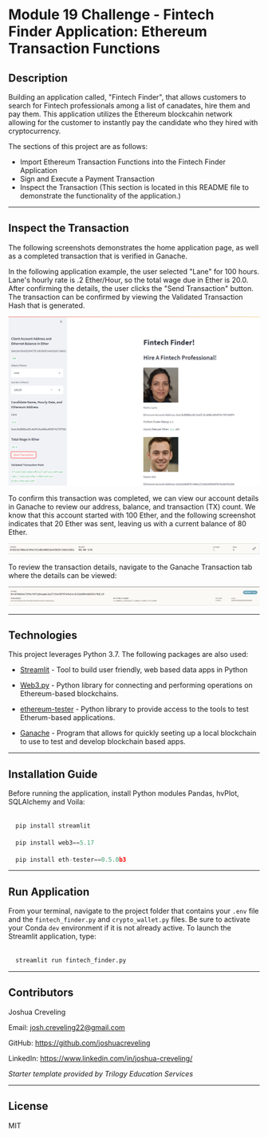 # Module 19 Challenge - Fintech Finder Application: Ethereum Transaction Functions

## Description

Building an application called, "Fintech Finder", that allows customers to search for Fintech professionals among a list of canadates, hire them and pay them.  This application utilizes the Ethereum blockcahin network allowing for the customer to instantly pay the candidate who they hired with cryptocurrency.

The sections of this project are as follows: 

* Import Ethereum Transaction Functions into the Fintech Finder Application 
* Sign and Execute a Payment Transaction
* Inspect the Transaction (This section is located in this README file to demonstrate the functionality of the application.)

---

## Inspect the Transaction

The following screenshots demonstrates the home application page, as well as a completed transaction that is verified in Ganache.   

In the following application example, the user selected "Lane" for 100 hours.  Lane's hourly rate is .2 Ether/Hour, so the total wage due in Ether is 20.0.  After confirming the details, the user clicks the "Send Transaction" button.  The transaction can be confirmed by viewing the Validated Transaction Hash that is generated.    

![application_demo](./screenshots/application_demo.PNG)

To confirm this transaction was completed, we can view our account details in Ganache to review our address, balance, and transaction (TX) count.  We know that this account started with 100 Ether, and the following screenshot indicates that 20 Ether was sent, leaving us with a current balance of 80 Ether.  

![balance](./screenshots/balance.PNG)

To review the transaction details, navigate to the Ganache Transaction tab where the details can be viewed: 

![transaction](./screenshots/transaction.PNG)

---

## Technologies

This project leverages Python 3.7.  The following packages are also used: 

* [Streamlit](https://github.com/streamlit) - Tool to build user friendly, web based data apps in Python

* [Web3.py](https://web3py.readthedocs.io/en/stable/overview.html) - Python library for connecting and performing operations on Ethereum-based blockchains.

* [ethereum-tester](https://pypi.org/project/ethereum-tester/0.1.0a4/) - Python library to provide access to the tools to test Etherum-based applications.

* [Ganache](https://www.trufflesuite.com/ganache) - Program that allows for quickly seeting up a local blockchain to use to test and develop blockchain based apps.

---

## Installation Guide

Before running the application, install Python modules Pandas, hvPlot, SQLAlchemy and Voila:

```python

  pip install streamlit

  pip install web3==5.17

  pip install eth-tester==0.5.0b3

```
---

## Run Application

From your terminal, navigate to the project folder that contains your `.env` file and the `fintech_finder.py` and `crypto_wallet.py` files.
Be sure to activate your Conda `dev` environment if it is not already active. To launch the Streamlit application, type:

```python

  streamlit run fintech_finder.py

```
---

## Contributors

Joshua Creveling

Email: josh.creveling22@gmail.com

GitHub: https://github.com/joshuacreveling

LinkedIn: https://www.linkedin.com/in/joshua-creveling/

*Starter template provided by Trilogy Education Services*

---

## License

MIT
